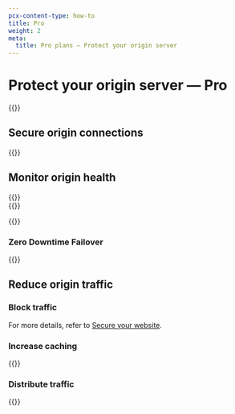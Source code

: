 ```yaml
---
pcx-content-type: how-to
title: Pro
weight: 2
meta:
  title: Pro plans — Protect your origin server
---
```


# Protect your origin server — Pro

{{<render file="_origin-health-overview.md">}}

## Secure origin connections

{{<render file="_origin-secure-connections.md">}}

## Monitor origin health

{{<render file="_origin-passive-alert.md">}}
\
{{<render file="_origin-health-check.md">}}

{{<render file="_origin-lb-alert.md">}}

### Zero Downtime Failover

{{<render file="_dns-zero-downtime-failover.md">}}

## Reduce origin traffic

### Block traffic

For more details, refer to [Secure your website](/fundamentals/get-started/task-guides/secure-your-website/).

### Increase caching

{{<render file="_origin-caching.md">}}

### Distribute traffic

{{<render file="_origin-load-balancing.md">}}
